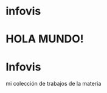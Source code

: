 # infovis
<!DOCTYPE html>
<html>
<head>
  <meta charset="utf-8">
  <meta name="viewport" content="width=device-width">
  <title>trabajos</title>
</head>
<body>
  
  <h1>HOLA MUNDO! </h1>
  <h1>Infovis </h1>
  <p>mi colección de trabajos de la materia</p>
  
  
  
  
  
</body>
</html>
